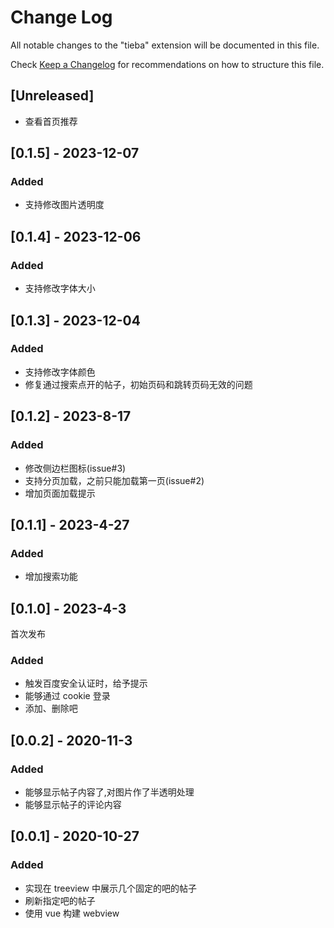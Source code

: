 # Change Log

All notable changes to the "tieba" extension will be documented in this file.

Check [Keep a Changelog](http://keepachangelog.com/) for recommendations on how to structure this file.

## [Unreleased]

- 查看首页推荐

## [0.1.5] - 2023-12-07

### Added

- 支持修改图片透明度

## [0.1.4] - 2023-12-06

### Added

- 支持修改字体大小

## [0.1.3] - 2023-12-04

### Added

- 支持修改字体颜色
- 修复通过搜索点开的帖子，初始页码和跳转页码无效的问题

## [0.1.2] - 2023-8-17

### Added

- 修改侧边栏图标(issue#3)
- 支持分页加载，之前只能加载第一页(issue#2)
- 增加页面加载提示

## [0.1.1] - 2023-4-27

### Added

- 增加搜索功能

## [0.1.0] - 2023-4-3

首次发布

### Added

- 触发百度安全认证时，给予提示
- 能够通过 cookie 登录
- 添加、删除吧

## [0.0.2] - 2020-11-3

### Added

- 能够显示帖子内容了,对图片作了半透明处理
- 能够显示帖子的评论内容

## [0.0.1] - 2020-10-27

### Added

- 实现在 treeview 中展示几个固定的吧的帖子
- 刷新指定吧的帖子
- 使用 vue 构建 webview
